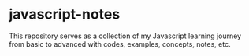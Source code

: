 # javascript-notes
This repository serves as a collection of my Javascript learning journey from basic to advanced with codes, examples, concepts, notes, etc.
